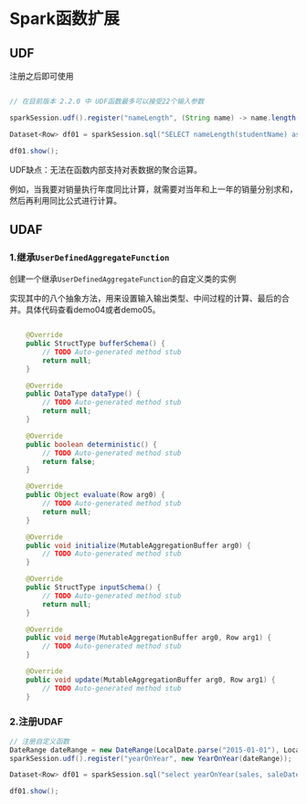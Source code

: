# Spark函数扩展

## UDF

注册之后即可使用

```java

// 在目前版本 2.2.0 中 UDF函数最多可以接受22个输入参数

sparkSession.udf().register("nameLength", (String name) -> name.length(), IntegerType);

Dataset<Row> df01 = sparkSession.sql("SELECT nameLength(studentName) as nameLength_int, count(studentName) FROM myLog group by nameLength_int");

df01.show();

```

UDF缺点：无法在函数内部支持对表数据的聚合运算。

例如，当我要对销量执行年度同比计算，就需要对当年和上一年的销量分别求和，然后再利用同比公式进行计算。

## UDAF

### 1.继承`UserDefinedAggregateFunction`

创建一个继承`UserDefinedAggregateFunction`的自定义类的实例

实现其中的八个抽象方法，用来设置输入输出类型、中间过程的计算、最后的合并。具体代码查看demo04或者demo05。

``` java

    @Override
    public StructType bufferSchema() {
        // TODO Auto-generated method stub
        return null;
    }

    @Override
    public DataType dataType() {
        // TODO Auto-generated method stub
        return null;
    }

    @Override
    public boolean deterministic() {
        // TODO Auto-generated method stub
        return false;
    }

    @Override
    public Object evaluate(Row arg0) {
        // TODO Auto-generated method stub
        return null;
    }

    @Override
    public void initialize(MutableAggregationBuffer arg0) {
        // TODO Auto-generated method stub
    }

    @Override
    public StructType inputSchema() {
        // TODO Auto-generated method stub
        return null;
    }

    @Override
    public void merge(MutableAggregationBuffer arg0, Row arg1) {
        // TODO Auto-generated method stub
    }

    @Override
    public void update(MutableAggregationBuffer arg0, Row arg1) {
        // TODO Auto-generated method stub
    }
```

### 2.注册UDAF

```java
// 注册自定义函数
DateRange dateRange = new DateRange(LocalDate.parse("2015-01-01"), LocalDate.parse("2015-12-31"));
sparkSession.udf().register("yearOnYear", new YearOnYear(dateRange));

Dataset<Row> df01 = sparkSession.sql("select yearOnYear(sales, saleDate)as yearOnYear from sales");

df01.show();

```
